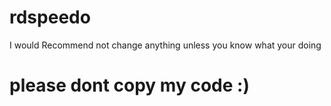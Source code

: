# rdspeedo
 I would Recommend not change anything unless you know what your doing

# please dont copy my code :)
